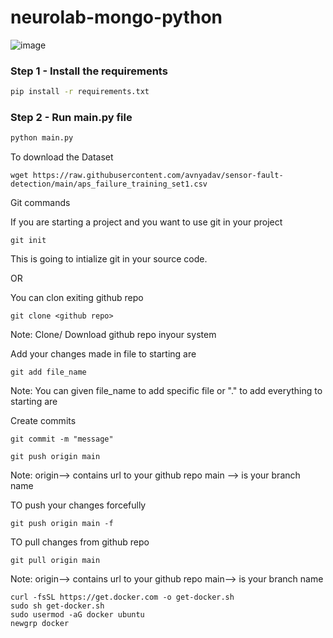 # neurolab-mongo-python

![image](https://user-images.githubusercontent.com/57321948/196933065-4b16c235-f3b9-4391-9cfe-4affcec87c35.png)

### Step 1 - Install the requirements

```bash
pip install -r requirements.txt
```

### Step 2 - Run main.py file

```bash
python main.py
```
To download the Dataset

```
wget https://raw.githubusercontent.com/avnyadav/sensor-fault-detection/main/aps_failure_training_set1.csv
```

Git commands

If you are starting a project and you want to use git in your project
```
git init
```
This is going to intialize git in your source code.

OR

You can clon exiting github repo
```
git clone <github repo>
```
Note: Clone/ Download github repo inyour system

Add your changes made in file to starting are
```
git add file_name
```
Note: You can given file_name to add specific file or "." to add everything to starting are


Create commits
```
git commit -m "message"
```

```
git push origin main
```
Note: origin--> contains url to your github repo
main --> is your branch name

TO push your changes forcefully
```
git push origin main -f
```



TO pull changes from github repo
```
git pull origin main
```
Note: origin--> contains url to your github repo
main--> is your branch name

```
curl -fsSL https://get.docker.com -o get-docker.sh
sudo sh get-docker.sh
sudo usermod -aG docker ubuntu
newgrp docker
```
